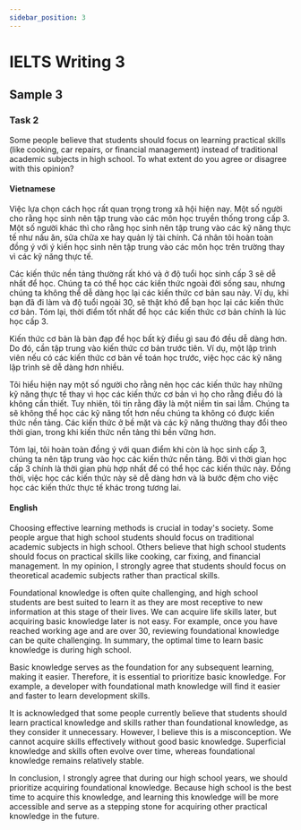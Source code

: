 ```yaml
---
sidebar_position: 3
---
```


# IELTS Writing 3

## Sample 3

### Task 2

Some people believe that students should focus on learning practical skills (like cooking, car repairs, or financial management) 
instead of traditional academic subjects in high school. To what extent do you agree or disagree with this opinion?


#### Vietnamese

Việc lựa chọn cách học rất quan trọng trong xã hội hiện nay. 
Một số người cho rằng học sinh nên tập trung vào các môn học truyền thống trong cấp 3. 
Một số người khác thì cho rằng học sinh nên tập trung vào các kỹ năng thực tế như nấu ăn, sửa chữa xe hay quản lý tài chính. 
Cá nhân tôi hoàn toàn đồng ý với ý kiến học sinh nên tập trung vào các môn học trên trường thay vì các kỹ năng thực tế.

Các kiến thức nền tảng thường rất khó và ở độ tuổi học sinh cấp 3 sẽ dễ nhất để học. 
Chúng ta có thể học các kiến thức ngoài đời sống sau, nhưng chúng ta không thể dễ dàng học lại các kiến thức cơ bản sau này. 
Ví dụ, khi bạn đã đi làm và độ tuổi ngoài 30, sẽ thật khó để bạn học lại các kiến thức cơ bản. 
Tóm lại, thời điểm tốt nhất để học các kiến thức cơ bản chính là lúc học cấp 3.

Kiến thức cơ bản là bàn đạp để học bất kỳ điều gì sau đó đều dễ dàng hơn. 
Do đó, cần tập trung vào kiến thức cơ bản trước tiên. 
Ví dụ, một lập trình viên nếu có các kiến thức cơ bản về toán học trước, việc học các kỹ năng lập trình sẽ dễ dàng hơn nhiều.

Tôi hiểu hiện nay một số người cho rằng nên học các kiến thức hay những kỹ năng thực tế thay vì học các kiến thức cơ bản vì họ cho rằng điều đó là không cần thiết. 
Tuy nhiên, tôi tin rằng đây là một niềm tin sai lầm. 
Chúng ta sẽ không thể học các kỹ năng tốt hơn nếu chúng ta không có được kiến thức nền tảng. 
Các kiến thức ở bề mặt và các kỹ năng thường thay đổi theo thời gian, trong khi kiến thức nền tảng thì bền vững hơn.

Tóm lại, tôi hoàn toàn đồng ý với quan điểm khi còn là học sinh cấp 3, chúng ta nên tập trung vào học các kiến thức nền tảng. 
Bởi vì thời gian học cấp 3 chính là thời gian phù hợp nhất để có thể học các kiến thức này. 
Đồng thời, việc học các kiến thức này sẽ dễ dàng hơn và là bước đệm cho việc học các kiến thức thực tế khác trong tương lai.

#### English
Choosing effective learning methods is crucial in today's society. Some people argue that high school students should focus on traditional academic subjects in high school. Others believe that high school students should focus on practical skills like cooking, car fixing, and financial management. In my opinion, I strongly agree that students should focus on theoretical academic subjects rather than practical skills.

Foundational knowledge is often quite challenging, and high school students are best suited to learn it as they are most receptive to new information at this stage of their lives. We can acquire life skills later, but acquiring basic knowledge later is not easy. For example, once you have reached working age and are over 30, reviewing foundational knowledge can be quite challenging. In summary, the optimal time to learn basic knowledge is during high school.

Basic knowledge serves as the foundation for any subsequent learning, making it easier. Therefore, it is essential to prioritize basic knowledge. For example, a developer with foundational math knowledge will find it easier and faster to learn development skills.

It is acknowledged that some people currently believe that students should learn practical knowledge and skills rather than foundational knowledge, as they consider it unnecessary. However, I believe this is a misconception. We cannot acquire skills effectively without good basic knowledge. Superficial knowledge and skills often evolve over time, whereas foundational knowledge remains relatively stable.

In conclusion, I strongly agree that during our high school years, we should prioritize acquiring foundational knowledge. Because high school is the best time to acquire this knowledge, and learning this knowledge will be more accessible and serve as a stepping stone for acquiring other practical knowledge in the future.

